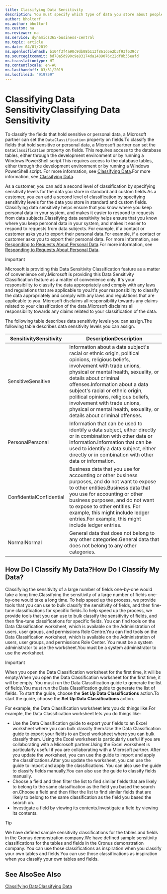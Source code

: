 ```yaml
---
title: Classifying Data Sensitivity
description: You must specify which type of data you store about people so that you can respond to data subject requests.
author: bholtorf
ms.author: bholtorf
ms.custom: na
ms.reviewer: na
ms.service: dynamics365-business-central
ms.topic: article
ms.date: 04/01/2019
ms.openlocfilehash: b104f3f4a90c9db08b113f861c6e2b3f93f639c7
ms.sourcegitcommit: bd78a5d990c9e83174da1409076c22df8b35eafd
ms.translationtype: HT
ms.contentlocale: en-AU
ms.lasthandoff: 03/31/2019
ms.locfileid: "919759"
---
```

# <a name="classifying-data-sensitivity"></a><span data-ttu-id="9771f-103">Classifying Data Sensitivity</span><span class="sxs-lookup"><span data-stu-id="9771f-103">Classifying Data Sensitivity</span></span>
<span data-ttu-id="9771f-104">To classify the fields that hold sensitive or personal data, a Microsoft partner can set the ```DataClassification``` property on fields.</span><span class="sxs-lookup"><span data-stu-id="9771f-104">To classify the fields that hold sensitive or personal data, a Microsoft partner can set the ```DataClassification``` property on fields.</span></span> <span data-ttu-id="9771f-105">This requires access to the database tables, either through the development environment or by running a Windows PowerShell script.</span><span class="sxs-lookup"><span data-stu-id="9771f-105">This requires access to the database tables, either through the development environment or by running a Windows PowerShell script.</span></span> <span data-ttu-id="9771f-106">For more information, see [Classifying Data](https://docs.microsoft.com/en-us/dynamics-nav/classifying-data).</span><span class="sxs-lookup"><span data-stu-id="9771f-106">For more information, see [Classifying Data](https://docs.microsoft.com/en-us/dynamics-nav/classifying-data).</span></span>  

<span data-ttu-id="9771f-107">As a customer, you can add a second level of classification by specifying sensitivity levels for the data you store in standard and custom fields.</span><span class="sxs-lookup"><span data-stu-id="9771f-107">As a customer, you can add a second level of classification by specifying sensitivity levels for the data you store in standard and custom fields.</span></span> <span data-ttu-id="9771f-108">Classifying data sensitivity helps ensure that you know where you keep personal data in your system, and makes it easier to respond to requests from data subjects.</span><span class="sxs-lookup"><span data-stu-id="9771f-108">Classifying data sensitivity helps ensure that you know where you keep personal data in your system, and makes it easier to respond to requests from data subjects.</span></span> <span data-ttu-id="9771f-109">For example, if a contact or customer asks you to export their personal data.</span><span class="sxs-lookup"><span data-stu-id="9771f-109">For example, if a contact or customer asks you to export their personal data.</span></span> <span data-ttu-id="9771f-110">For more information, see [Responding to Requests About Personal Data](admin-responding-to-requests-about-personal-data.md).</span><span class="sxs-lookup"><span data-stu-id="9771f-110">For more information, see [Responding to Requests About Personal Data](admin-responding-to-requests-about-personal-data.md).</span></span>

> [!Important]
> <span data-ttu-id="9771f-111">Microsoft is providing this Data Sensitivity Classification feature as a matter of convenience only.</span><span class="sxs-lookup"><span data-stu-id="9771f-111">Microsoft is providing this Data Sensitivity Classification feature as a matter of convenience only.</span></span> <span data-ttu-id="9771f-112">It's your responsibility to classify the data appropriately and comply with any laws and regulations that are applicable to you.</span><span class="sxs-lookup"><span data-stu-id="9771f-112">It's your responsibility to classify the data appropriately and comply with any laws and regulations that are applicable to you.</span></span> <span data-ttu-id="9771f-113">Microsoft disclaims all responsibility towards any claims related to your classification of the data.</span><span class="sxs-lookup"><span data-stu-id="9771f-113">Microsoft disclaims all responsibility towards any claims related to your classification of the data.</span></span>  

<span data-ttu-id="9771f-114">The following table describes data sensitivity levels you can assign.</span><span class="sxs-lookup"><span data-stu-id="9771f-114">The following table describes data sensitivity levels you can assign.</span></span>

|<span data-ttu-id="9771f-115">Sensitivity</span><span class="sxs-lookup"><span data-stu-id="9771f-115">Sensitivity</span></span>|<span data-ttu-id="9771f-116">Description</span><span class="sxs-lookup"><span data-stu-id="9771f-116">Description</span></span>|
|----|----|
|<span data-ttu-id="9771f-117">Sensitive</span><span class="sxs-lookup"><span data-stu-id="9771f-117">Sensitive</span></span> | <span data-ttu-id="9771f-118">Information about a data subject's racial or ethnic origin, political opinions, religious beliefs, involvement with trade unions, physical or mental health, sexuality, or details about criminal offenses.</span><span class="sxs-lookup"><span data-stu-id="9771f-118">Information about a data subject's racial or ethnic origin, political opinions, religious beliefs, involvement with trade unions, physical or mental health, sexuality, or details about criminal offenses.</span></span> |
|<span data-ttu-id="9771f-119">Personal</span><span class="sxs-lookup"><span data-stu-id="9771f-119">Personal</span></span> | <span data-ttu-id="9771f-120">Information that can be used to identify a data subject, either directly or in combination with other data or information.</span><span class="sxs-lookup"><span data-stu-id="9771f-120">Information that can be used to identify a data subject, either directly or in combination with other data or information.</span></span>|
|<span data-ttu-id="9771f-121">Confidential</span><span class="sxs-lookup"><span data-stu-id="9771f-121">Confidential</span></span> | <span data-ttu-id="9771f-122">Business data that you use for accounting or other business purposes, and do not want to expose to other entities.</span><span class="sxs-lookup"><span data-stu-id="9771f-122">Business data that you use for accounting or other business purposes, and do not want to expose to other entities.</span></span> <span data-ttu-id="9771f-123">For example, this might include ledger entries.</span><span class="sxs-lookup"><span data-stu-id="9771f-123">For example, this might include ledger entries.</span></span>|
|<span data-ttu-id="9771f-124">Normal</span><span class="sxs-lookup"><span data-stu-id="9771f-124">Normal</span></span> | <span data-ttu-id="9771f-125">General data that does not belong to any other categories.</span><span class="sxs-lookup"><span data-stu-id="9771f-125">General data that does not belong to any other categories.</span></span>|

## <a name="how-do-i-classify-my-data"></a><span data-ttu-id="9771f-126">How Do I Classify My Data?</span><span class="sxs-lookup"><span data-stu-id="9771f-126">How Do I Classify My Data?</span></span>
<span data-ttu-id="9771f-127">Classifying the sensitivity of a large number of fields one-by-one would take a long time.</span><span class="sxs-lookup"><span data-stu-id="9771f-127">Classifying the sensitivity of a large number of fields one-by-one would take a long time.</span></span> <span data-ttu-id="9771f-128">To help speed up the process, we provide tools that you can use to bulk classify the sensitivity of fields, and then fine-tune classifications for specific fields.</span><span class="sxs-lookup"><span data-stu-id="9771f-128">To help speed up the process, we provide tools that you can use to bulk classify the sensitivity of fields, and then fine-tune classifications for specific fields.</span></span> <span data-ttu-id="9771f-129">You can find tools on the Data Classification worksheet, which is available on the Administration of users, user groups, and permissions Role Centre.</span><span class="sxs-lookup"><span data-stu-id="9771f-129">You can find tools on the Data Classification worksheet, which is available on the Administration of users, user groups, and permissions Role Center.</span></span> <span data-ttu-id="9771f-130">You must be a system administrator to use the worksheet.</span><span class="sxs-lookup"><span data-stu-id="9771f-130">You must be a system administrator to use the worksheet.</span></span>

> [!Important]
> <span data-ttu-id="9771f-131">When you open the Data Classification worksheet for the first time, it will be empty.</span><span class="sxs-lookup"><span data-stu-id="9771f-131">When you open the Data Classification worksheet for the first time, it will be empty.</span></span> <span data-ttu-id="9771f-132">You must run the Data Classification guide to generate the list of fields.</span><span class="sxs-lookup"><span data-stu-id="9771f-132">You must run the Data Classification guide to generate the list of fields.</span></span> <span data-ttu-id="9771f-133">To start the guide, choose the **Set Up Data Classifications** action.</span><span class="sxs-lookup"><span data-stu-id="9771f-133">To start the guide, choose the **Set Up Data Classifications** action.</span></span>

<span data-ttu-id="9771f-134">For example, the Data Classification worksheet lets you do things like:</span><span class="sxs-lookup"><span data-stu-id="9771f-134">For example, the Data Classification worksheet lets you do things like:</span></span>  

* <span data-ttu-id="9771f-135">Use the Data Classification guide to export your fields to an Excel worksheet where you can bulk classify them.</span><span class="sxs-lookup"><span data-stu-id="9771f-135">Use the Data Classification guide to export your fields to an Excel worksheet where you can bulk classify them.</span></span> <span data-ttu-id="9771f-136">Using the Excel worksheet is particularly useful if you are collaborating with a Microsoft partner.</span><span class="sxs-lookup"><span data-stu-id="9771f-136">Using the Excel worksheet is particularly useful if you are collaborating with a Microsoft partner.</span></span> <span data-ttu-id="9771f-137">After you update the worksheet, you can use the guide to import and apply the classifications.</span><span class="sxs-lookup"><span data-stu-id="9771f-137">After you update the worksheet, you can use the guide to import and apply the classifications.</span></span> <span data-ttu-id="9771f-138">You can also use the guide to classify fields manually.</span><span class="sxs-lookup"><span data-stu-id="9771f-138">You can also use the guide to classify fields manually.</span></span>  
* <span data-ttu-id="9771f-139">Choose a field and then filter the list to find similar fields that are likely to belong to the same classification as the field you based the search on.</span><span class="sxs-lookup"><span data-stu-id="9771f-139">Choose a field and then filter the list to find similar fields that are likely to belong to the same classification as the field you based the search on.</span></span>  
* <span data-ttu-id="9771f-140">Investigate a field by viewing its contents.</span><span class="sxs-lookup"><span data-stu-id="9771f-140">Investigate a field by viewing its contents.</span></span>  

> [!Tip]
> <span data-ttu-id="9771f-141">We have defined sample sensitivity classifications for the tables and fields in the Cronus demonstration company.</span><span class="sxs-lookup"><span data-stu-id="9771f-141">We have defined sample sensitivity classifications for the tables and fields in the Cronus demonstration company.</span></span> <span data-ttu-id="9771f-142">You can use those classifications as inspiration when you classify your own tables and fields.</span><span class="sxs-lookup"><span data-stu-id="9771f-142">You can use those classifications as inspiration when you classify your own tables and fields.</span></span>

## <a name="see-also"></a><span data-ttu-id="9771f-143">See Also</span><span class="sxs-lookup"><span data-stu-id="9771f-143">See Also</span></span>
[<span data-ttu-id="9771f-144">Classifying Data</span><span class="sxs-lookup"><span data-stu-id="9771f-144">Classifying Data</span></span>](https://docs.microsoft.com/en-us/dynamics-nav/classifying-data)  
